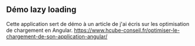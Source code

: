 ## Démo lazy loading

Cette application sert de démo à un article de j'ai écris sur les optimisation de chargement en Angular.
https://www.hcube-conseil.fr/optimiser-le-chargement-de-son-application-angular/
